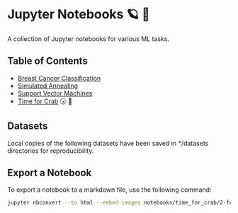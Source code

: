 # Jupyter Notebooks :ringed_planet: :notebook_with_decorative_cover:

A collection of Jupyter notebooks for various ML tasks.

## Table of Contents

- [Breast Cancer Classification](breast_cancer/README.md)
- [Simulated Annealing](simulated_annealing/README.md)
- [Support Vector Machines](svm/README.md)
- [Time for Crab](time_for_crab/README.md) :clock430: :crab:

## Datasets

Local copies of the following datasets have been saved in */datasets directories for reproducibility.

## Export a Notebook

To export a notebook to a markdown file, use the following command:

```bash
jupyter nbconvert --to html --embed-images notebooks/time_for_crab/2-features/features.ipynb
```
